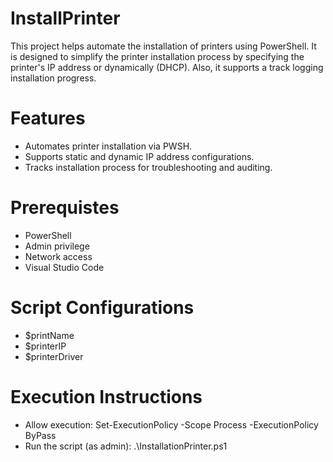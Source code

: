 # InstallPrinter
This project helps automate the installation of printers using PowerShell. It is designed to simplify the printer installation process by specifying the printer's IP address or dynamically (DHCP). Also, it supports a track logging installation progress.

# Features
- Automates printer installation via PWSH.
- Supports static and dynamic IP address configurations.
- Tracks installation process for troubleshooting and auditing.

# Prerequistes
- PowerShell
- Admin privilege
- Network access
- Visual Studio Code

# Script Configurations
- $printName
- $printerIP
- $printerDriver

# Execution Instructions
- Allow execution: Set-ExecutionPolicy -Scope Process -ExecutionPolicy ByPass
- Run the script (as admin): .\InstallationPrinter.ps1